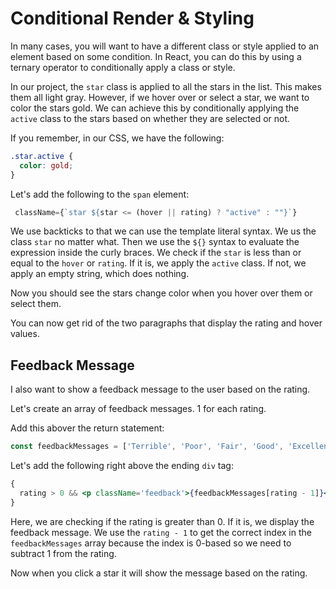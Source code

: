 # Conditional Render & Styling

In many cases, you will want to have a different class or style applied to an element based on some condition. In React, you can do this by using a ternary operator to conditionally apply a class or style.

In our project, the `star` class is applied to all the stars in the list. This makes them all light gray. However, if we hover over or select a star, we want to color the stars gold. We can achieve this by conditionally applying the `active` class to the stars based on whether they are selected or not.

If you remember, in our CSS, we have the following:

```css
.star.active {
  color: gold;
}
```

Let's add the following to the `span` element:

```jsx
 className={`star ${star <= (hover || rating) ? "active" : ""}`}
```

We use backticks to that we can use the template literal syntax. We us the class `star` no matter what. Then we use the `${}` syntax to evaluate the expression inside the curly braces. We check if the `star` is less than or equal to the `hover` or `rating`. If it is, we apply the `active` class. If not, we apply an empty string, which does nothing.

Now you should see the stars change color when you hover over them or select them.

You can now get rid of the two paragraphs that display the rating and hover values.

## Feedback Message

I also want to show a feedback message to the user based on the rating.

Let's create an array of feedback messages. 1 for each rating.

Add this abover the return statement:

```jsx
const feedbackMessages = ['Terrible', 'Poor', 'Fair', 'Good', 'Excellent'];
```

Let's add the following right above the ending `div` tag:

```jsx
{
  rating > 0 && <p className='feedback'>{feedbackMessages[rating - 1]}</p>;
}
```

Here, we are checking if the rating is greater than 0. If it is, we display the feedback message. We use the `rating - 1` to get the correct index in the `feedbackMessages` array because the index is 0-based so we need to subtract 1 from the rating.

Now when you click a star it will show the message based on the rating.

